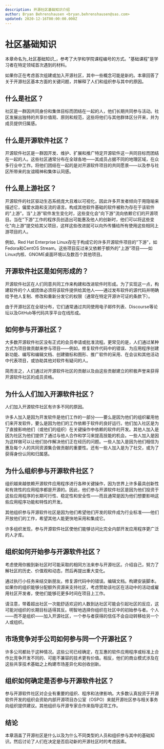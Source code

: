 ```yaml
---
description: 开源社区基础知识介绍
author: Bryan Behrenshausen <bryan.behrenshausen@sas.com>
updated: 2020-12-16T00:00:00.000Z
---
```


# 社区基础知识

本章命名为_社区基础知识_，参考了大学和学院课程编号的方式。"基础课程"是学习者在特定领域首次遇到的材料。

如果你正在考虑首次组建或加入开源社区，其中一些概念可能是新的。本章回答了关于开源社区基本方面的关键问题，并解释了人们和组织参与其中的原因。

## 什么是社区？

社区是一群因共同身份和集体目标而团结在一起的人，他们长期共同参与活动。社区发展出独特的共享价值观、原则和规范，这些将他们与其他群体区分开来，并为成员提供归属感。

## 什么是开源软件社区？

开源软件社区是一群因开发、维护、扩展和推广特定开源软件这一共同目标而团结在一起的人。这些社区通常分布在全球各地——其成员占据不同的地理区域，在众多行业中工作。将他们团结在一起的是对开源软件项目的共同愿景——以及参与社区所带来的友谊精神和集体认同感。

## 什么是上游社区？

开源软件的社区驱动生态系统庞大且难以可视化，因此许多开发者倾向于用隐喻来描述它，偏爱水路和支流的语言。构成其他软件基础的软件被称为存在于该软件的"上游"。当"上游"软件发生变化时，这些变化会"向下游"流向依赖它们的开源项目。当在"下游"工作的程序员创造出可能惠及他人的创新时，他们可以将这些变化"向上游"提交给其父项目，这样这些改进就可以向外传播给所有使用这些相同上游项目的人。

例如，Red Hat Enterprise Linux存在于构成它的许多开源软件项目的"下游"，如Fedora和CentOS Stream。这些项目反过来又依赖于额外的"上游"项目——如Linux内核、GNOME桌面环境以及数百个其他项目。

## 开源软件社区是如何形成的？

开源软件社区在人们同意共同工作来构建和改进软件时形成。为了实现这一点，构建软件的个人或团体必须将该软件提供给其他人——通过发布软件的源代码并明确给予他人复制、修改和重新分发它的权限（通常在特定开源许可证的条款下）。

由于开源社区在全球分布，它们通常通过共同使用电子邮件列表、Discourse等论坛以及GitHub等代码共享平台在线形成。

## 如何参与开源社区？

大多数开源软件社区没有正式的会员申请或批准流程。更常见的是，人们通过某种方式为项目做贡献来参与项目——例如，修复软件代码中的错误、为应用程序创建新功能、编写和编辑文档、创建徽标和图形、推广软件的采用、在会议和其他活动中代表项目，或协助其他对软件有疑问的人。

简而言之，人们通过对开源软件社区的贡献以及由这些贡献建立的积极声誉来获得开源软件社区的成员资格。

## 为什么人们加入开源软件社区？

人们加入开源软件社区有许多不同的原因。

许多人加入是因为开发软件是他们工作的一部分——要么是因为他们的组织雇用他们来开发软件，要么是因为他们的工作依赖于软件的良好运行。他们加入社区是为了直接影响他们（或他们的组织）在关键操作中依赖的软件的开发。其他人加入是因为社区为他们提供了通过与他人合作和学习来提高技能的机会。一些人加入是因为这样做可以让他们协作解决他们正在经历的问题。一些人加入是因为他们相信为惠及每个人的共同资源集合做贡献的重要性。还有一些人加入是为了社交，或为了获得身份认同和归属感。

## 为什么组织参与开源软件社区？

组织越来越依赖开源软件应用程序进行各种关键操作，因为世界上许多最具创新性和有效性的应用程序都是开源的。因此，他们参与开源软件社区是因为他们投资于这些应用程序的长期可行性、稳定性和安全性——而且通常是因为他们想要影响这些应用程序功能和特性的开发。

其他组织参与开源软件社区是因为他们希望他们开发的软件成为行业标准——他们开放他们的工作，希望其他人能更快地采用和集成它。

许多组织发现，参与开源软件社区使他们能够访问比完全内部开发应用程序更广泛的人才库。

## 组织如何开始参与开源软件社区？

考虑使用你搬到新社区时可能采取的相同方法来参与开源社区。介绍自己，努力了解社区的历史、价值观和动态，然后再提出重大变化。

通过执行小任务来结交新朋友。修复源代码中的错误。编辑文档。构建安装脚本。如果你的组织能够分配额外资源来支持社区，考虑赞助该社区在活动中的活动或雇用社区开发者，使他们能够花更多时间在项目上工作。

请注意，带着超出社区一次能舒适欢迎的人数到达社区可能会引起社区的反应，这可能对组织的长期目标适得其反。明智地选择你组织在社区中的初始参与者。个人——而不是组织——加入开源社区，一个参与者获得的信任不会自动转移给另一个人或组织。

## 市场竞争对手公司如何参与同一个开源社区？

许多公司都处于这种情况。这些公司已经确定，在互惠的软件应用程序或标准上合作比竞争开发不同的、可能不兼容的技术更有价值。相反，他们的商业模式涉及在这些共享技术基础之上构建市场差异化和创收创新。

## 组织如何确定是否参与开源软件社区？

参与开源软件社区对企业有重要的组织、程序和法律影响。大多数认真投资于开源软件开发的组织会资助内部开源项目办公室（OSPO）来就开源社区参与相关事务向组织提供建议。其他组织与开源专家合作来指导这项工作。

## 结论

本章涵盖了开源社区是什么以及为什么不同类型的人员和组织参与其中的基础知识。然后讨论了人们在决定是否启动新的开源社区时的考虑因素。
